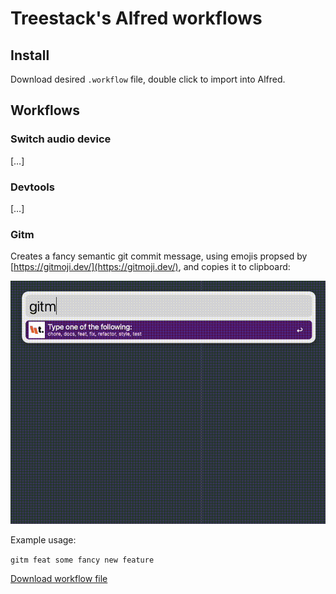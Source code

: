 # Treestack's Alfred workflows

## Install

Download desired `.workflow` file, double click to import into Alfred.

## Workflows

### Switch audio device

[…]

### Devtools

[…]

### Gitm

Creates a fancy semantic git commit message, using emojis propsed by [https://gitmoji.dev/](https://gitmoji.dev/), and copies it to clipboard:

![Alt Text](./gitm/gitm.gif)

Example usage:

`gitm feat some fancy new feature`

[Download workflow file](https://github.com/treestack/alfred-workflows/blob/main/gitm/gitm.alfredworkflow?raw=true)
